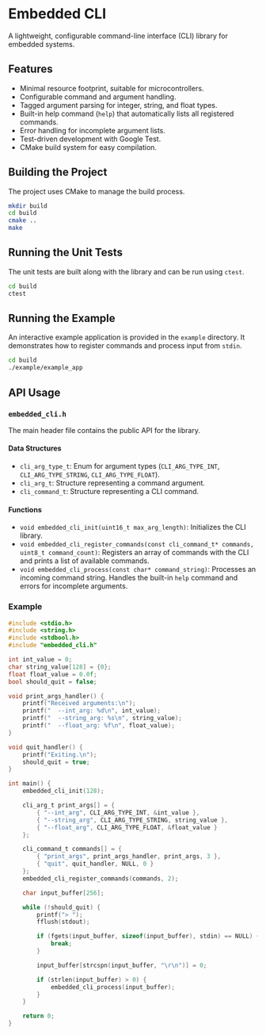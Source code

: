 # Embedded CLI

A lightweight, configurable command-line interface (CLI) library for embedded systems.

## Features

*   Minimal resource footprint, suitable for microcontrollers.
*   Configurable command and argument handling.
*   Tagged argument parsing for integer, string, and float types.
*   Built-in help command (`help`) that automatically lists all registered commands.
*   Error handling for incomplete argument lists.
*   Test-driven development with Google Test.
*   CMake build system for easy compilation.

## Building the Project

The project uses CMake to manage the build process.

```bash
mkdir build
cd build
cmake ..
make
```

## Running the Unit Tests

The unit tests are built along with the library and can be run using `ctest`.

```bash
cd build
ctest
```

## Running the Example

An interactive example application is provided in the `example` directory. It demonstrates how to register commands and process input from `stdin`.

```bash
cd build
./example/example_app
```

## API Usage

### `embedded_cli.h`

The main header file contains the public API for the library.

#### Data Structures

*   `cli_arg_type_t`: Enum for argument types (`CLI_ARG_TYPE_INT`, `CLI_ARG_TYPE_STRING`, `CLI_ARG_TYPE_FLOAT`).
*   `cli_arg_t`: Structure representing a command argument.
*   `cli_command_t`: Structure representing a CLI command.

#### Functions

*   `void embedded_cli_init(uint16_t max_arg_length)`: Initializes the CLI library.
*   `void embedded_cli_register_commands(const cli_command_t* commands, uint8_t command_count)`: Registers an array of commands with the CLI and prints a list of available commands.
*   `void embedded_cli_process(const char* command_string)`: Processes an incoming command string. Handles the built-in `help` command and errors for incomplete arguments.

### Example

```c
#include <stdio.h>
#include <string.h>
#include <stdbool.h>
#include "embedded_cli.h"

int int_value = 0;
char string_value[128] = {0};
float float_value = 0.0f;
bool should_quit = false;

void print_args_handler() {
    printf("Received arguments:\n");
    printf("  --int_arg: %d\n", int_value);
    printf("  --string_arg: %s\n", string_value);
    printf("  --float_arg: %f\n", float_value);
}

void quit_handler() {
    printf("Exiting.\n");
    should_quit = true;
}

int main() {
    embedded_cli_init(128);

    cli_arg_t print_args[] = {
        { "--int_arg", CLI_ARG_TYPE_INT, &int_value },
        { "--string_arg", CLI_ARG_TYPE_STRING, string_value },
        { "--float_arg", CLI_ARG_TYPE_FLOAT, &float_value }
    };

    cli_command_t commands[] = {
        { "print_args", print_args_handler, print_args, 3 },
        { "quit", quit_handler, NULL, 0 }
    };
    embedded_cli_register_commands(commands, 2);

    char input_buffer[256];

    while (!should_quit) {
        printf("> ");
        fflush(stdout);

        if (fgets(input_buffer, sizeof(input_buffer), stdin) == NULL) {
            break;
        }

        input_buffer[strcspn(input_buffer, "\r\n")] = 0;

        if (strlen(input_buffer) > 0) {
            embedded_cli_process(input_buffer);
        }
    }

    return 0;
}
